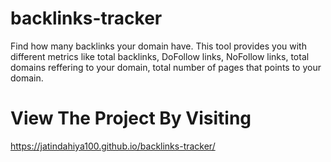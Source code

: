 # backlinks-tracker

Find how many backlinks your domain have. This tool provides you with different metrics like total backlinks, DoFollow links, NoFollow links, total domains reffering to your domain, total number of pages that points to your domain.

# View The Project By Visiting

https://jatindahiya100.github.io/backlinks-tracker/
